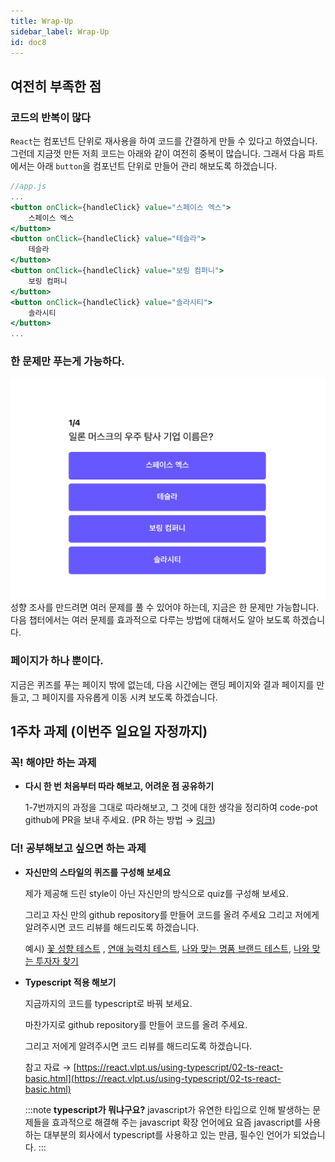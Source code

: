 ```yaml
---
title: Wrap-Up
sidebar_label: Wrap-Up
id: doc8
---
```


## 여전히 부족한 점

### 코드의 반복이 많다

`React`는 컴포넌트 단위로 재사용을 하여 코드를 간결하게 만들 수 있다고 하였습니다. 그런데 지금껏 만든 저희 코드는 아래와 같이 여전히 중복이 많습니다. 그래서 다음 파트에서는 아래 `button`을 컴포넌트 단위로 만들어 관리 해보도록 하겠습니다.

```jsx
//app.js
...
<button onClick={handleClick} value="스페이스 엑스">
	스페이스 엑스
</button>
<button onClick={handleClick} value="테슬라">
	테슬라
</button>
<button onClick={handleClick} value="보링 컴퍼니">
	보링 컴퍼니
</button>
<button onClick={handleClick} value="솔라시티">
	솔라시티
</button>
...
```

### 한 문제만 푸는게 가능하다.

![8-01](./assets/8-01.gif)
성향 조사를 만드려면 여러 문제를 풀 수 있어야 하는데, 지금은 한 문제만 가능합니다. 다음 챕터에서는 여러 문제를 효과적으로 다루는 방법에 대해서도 알아 보도록 하겠습니다.

### 페이지가 하나 뿐이다.

지금은 퀴즈를 푸는 페이지 밖에 없는데, 다음 시간에는 랜딩 페이지와 결과 페이지를 만들고, 그 페이지를 자유롭게 이동 시켜 보도록 하겠습니다.

## 1주차 과제 (이번주 일요일 자정까지)

### 꼭! 해야만 하는 과제

- **다시 한 번 처음부터 따라 해보고, 어려운 점 공유하기**

  1-7번까지의 과정을 그대로 따라해보고, 그 것에 대한 생각을 정리하여 code-pot github에 PR을 보내 주세요. (PR 하는 방법 → [링크](https://www.notion.so/github-99f6aafafb9d431b93c96b608de71f95))

### 더! 공부해보고 싶으면 하는 과제

- **자신만의 스타일의 퀴즈를 구성해 보세요**

  제가 제공해 드린 style이 아닌 자신만의 방식으로 quiz를 구성해 보세요.

  그리고 자신 만의 github repository를 만들어 코드를 올려 주세요
  그리고 저에게 알려주시면 코드 리뷰를 해드리도록 하겠습니다.

  예시) [꽃 성향 테스트](https://lu42.co.kr/campaign/flowergarden/mbti) , [연애 능력치 테스트](http://16types.glam.am/intro), [나와 맞는 명품 브랜드 테스트](https://cleardin.com/brand), [나와 맞는 투자자 찾기](https://usaant.kr)

- **Typescript 적용 해보기**

  지금까지의 코드를 typescript로 바꿔 보세요.

  마찬가지로 github repository를 만들어 코드를 올려 주세요.

  그리고 저에게 알려주시면 코드 리뷰를 해드리도록 하겠습니다.

  참고 자료 → [https://react.vlpt.us/using-typescript/02-ts-react-basic.html](https://react.vlpt.us/using-typescript/02-ts-react-basic.html)

  :::note **typescript가 뭐냐구요?**
  javascript가 유연한 타입으로 인해 발생하는 문제들을 효과적으로 해결해 주는 javascript 확장 언어에요
  요즘 javascript를 사용하는 대부분의 회사에서 typescript를 사용하고 있는 만큼, 필수인 언어가 되었습니다.
  :::
